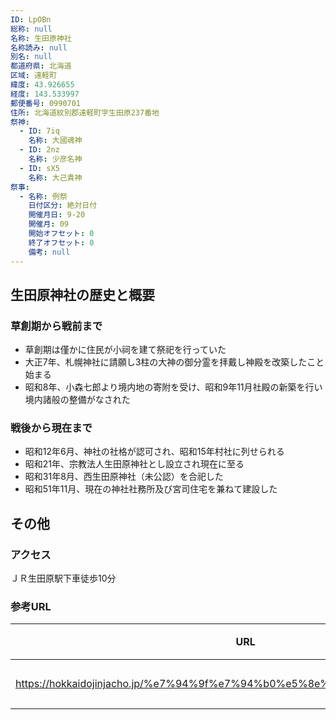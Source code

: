 ```yaml
---
ID: LpOBn
総称: null
名称: 生田原神社
名称読み: null
別名: null
都道府県: 北海道
区域: 遠軽町
緯度: 43.926655
経度: 143.533997
郵便番号: 0990701
住所: 北海道紋別郡遠軽町字生田原237番地
祭神:
  - ID: 7iq
    名称: 大國魂神
  - ID: 2nz
    名称: 少彦名神
  - ID: sX5
    名称: 大己貴神
祭事:
  - 名称: 例祭
    日付区分: 絶対日付
    開催月日: 9-20
    開催月: 09
    開始オフセット: 0
    終了オフセット: 0
    備考: null
---
```


## 生田原神社の歴史と概要

### 草創期から戦前まで

- 草創期は僅かに住民が小祠を建て祭祀を行っていた
- 大正7年、札幌神社に請願し3柱の大神の御分霊を拝戴し神殿を改築したこと始まる
- 昭和8年、小森七郎より境内地の寄附を受け、昭和9年11月社殿の新築を行い境内諸般の整備がなされた

### 戦後から現在まで

- 昭和12年6月、神社の社格が認可され、昭和15年村社に列せられる
- 昭和21年、宗教法人生田原神社とし設立され現在に至る
- 昭和31年8月、西生田原神社（未公認）を合祀した
- 昭和51年11月、現在の神社社務所及び宮司住宅を兼ねて建設した

## その他

### アクセス

ＪＲ生田原駅下車徒歩10分

### 参考URL

| URL                                                                        | 説明   |
| -------------------------------------------------------------------------- | ------ |
| https://hokkaidojinjacho.jp/%e7%94%9f%e7%94%b0%e5%8e%9f%e7%a5%9e%e7%a4%be/ | 神社庁 |
